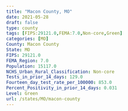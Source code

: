 ```yaml
---
title: "Macon County, MO"
date: 2021-05-28
draft: false
type: county
tags: [FIPS:29121.0,FEMA:7.0,Non-core,Green]
categories: [MO]
County: Macon County
State: MO
FIPS: 29121.0
FEMA_Region: 7.0
Population: 15117.0
NCHS_Urban_Rural_Classification: Non-core
Tests_in_prior_14_days: 129.0
Fourteen_day_test_rate_per_100000: 853.0
Percent_Positivity_in_prior_14_days: 0.031
Level: Green
url: /states/MO/macon-county
---
```



